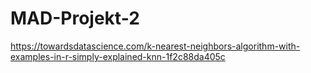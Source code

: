 # MAD-Projekt-2

https://towardsdatascience.com/k-nearest-neighbors-algorithm-with-examples-in-r-simply-explained-knn-1f2c88da405c
